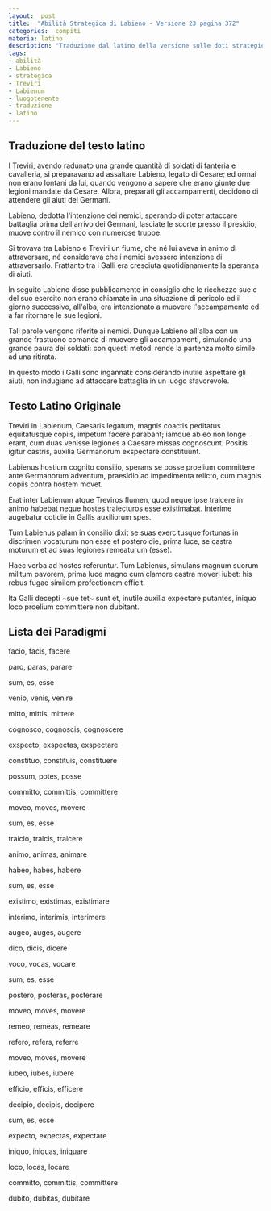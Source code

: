 ```yaml
---
layout:  post
title:  "Abilità Strategica di Labieno - Versione 23 pagina 372"
categories:  compiti
materia: latino
description: "Traduzione dal latino della versione sulle doti strategiche del luogotenente Labieno. Treviri in Labienum, Caesaris legatum. "
tags:
- abilità
- Labieno
- strategica
- Treviri
- Labienum
- luogotenente
- traduzione
- latino
---
```


## Traduzione del testo latino

I Treviri, avendo radunato una grande quantità di soldati di fanteria e cavalleria, si preparavano ad assaltare Labieno, legato di Cesare; ed ormai non erano lontani da lui, quando vengono a sapere che erano giunte due legioni mandate da Cesare. Allora, preparati gli accampamenti, decidono di attendere gli aiuti dei Germani. 

Labieno, dedotta l'intenzione dei nemici, sperando di poter attaccare battaglia prima dell'arrivo dei Germani, lasciate le scorte presso il presidio, muove contro il nemico con numerose truppe.

Si trovava tra Labieno e Treviri un fiume, che né lui aveva in animo di attraversare, né considerava che i nemici avessero intenzione di attraversarlo. Frattanto tra i Galli era cresciuta quotidianamente la speranza di aiuti.

In seguito Labieno disse pubblicamente in consiglio che le ricchezze sue e del suo esercito non erano chiamate in una situazione di pericolo ed il giorno successivo, all'alba, era intenzionato a muovere l'accampamento ed a far ritornare le sue legioni.

Tali parole vengono riferite ai nemici. Dunque Labieno all'alba con un grande frastuono comanda di muovere gli accampamenti, simulando una grande paura dei soldati: con questi metodi rende la partenza molto simile ad una ritirata. 

In questo modo i Galli sono ingannati: considerando inutile aspettare gli aiuti, non indugiano ad attaccare battaglia in un luogo sfavorevole.

## Testo Latino Originale

Treviri in Labienum, Caesaris legatum, magnis coactis peditatus equitatusque copiis, impetum facere parabant; iamque ab eo non longe erant, cum duas venisse legiones a Caesare missas cognoscunt. Positis igitur castris, auxilia Germanorum exspectare constituunt.

Labienus hostium cognito consilio, sperans se posse proelium committere ante Germanorum adventum, praesidio ad impedimenta relicto, cum magnis copiis contra hostem movet.

Erat inter Labienum atque Treviros flumen, quod neque ipse traicere in animo habebat neque hostes traiecturos esse existimabat. Interime augebatur cotidie in Gallis auxiliorum spes.

Tum Labienus palam in consilio dixit se suas exercitusque fortunas in discrimen vocaturum non esse et postero die, prima luce, se castra moturum et ad suas legiones remeaturum (esse).

Haec verba ad hostes referuntur. Tum Labienus, simulans magnum suorum militum pavorem, prima luce magno cum clamore castra moveri iubet: his rebus fugae similem profectionem efficit.

Ita Galli decepti ~sue tet~ sunt et, inutile auxilia expectare putantes, iniquo loco proelium committere non dubitant.

## Lista dei Paradigmi

facio, facis, facere

paro, paras, parare

sum, es, esse

venio, venis, venire

mitto, mittis, mittere

cognosco, cognoscis, cognoscere

exspecto, exspectas, exspectare

constituo, constituis, constituere

possum, potes, posse

committo, committis, committere

moveo, moves, movere

sum, es, esse

traicio, traicis, traicere

animo, animas, animare

habeo, habes, habere

sum, es, esse

existimo, existimas, existimare

interimo, interimis, interimere

augeo, auges, augere

dico, dicis, dicere

voco, vocas, vocare

sum, es, esse

postero, posteras, posterare

moveo, moves, movere

remeo, remeas, remeare

refero, refers, referre

moveo, moves, movere

iubeo, iubes, iubere

efficio, efficis, efficere

decipio, decipis, decipere

sum, es, esse

expecto, expectas, expectare

iniquo, iniquas, iniquare

loco, locas, locare

committo, committis, committere

dubito, dubitas, dubitare
